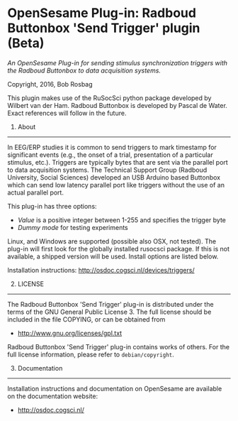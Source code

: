 OpenSesame Plug-in: Radboud Buttonbox 'Send Trigger' plugin (Beta)
==========

*An OpenSesame Plug-in for sending stimulus synchronization triggers with the Radboud Buttonbox to data acquisition systems.*  

Copyright, 2016, Bob Rosbag  

This plugin makes use of the RuSocSci python package developed by Wilbert van der Ham. Radboud Buttonbox is developed by Pascal de Water. Exact references will follow in the future. 

1. About
--------

In EEG/ERP studies it is common to send triggers to mark timestamp for significant events (e.g., the onset of a trial, presentation of a particular stimulus, etc.). Triggers are typically bytes that are sent via the parallel port to data acquisition systems.
The Technical Support Group (Radboud University, Social Sciences) developed an USB Arduino based Buttonbox which can send low latency parallel port like triggers without the use of an actual parallel port.  

This plug-in has three options:
- *Value* is a positive integer between 1-255 and specifies the trigger byte
- *Dummy mode* for testing experiments

Linux, and Windows are supported (possible also OSX, not tested). The plug-in will first look for the globally installed rusocsci package. If this is not available, a shipped version will be used. Install options are listed below.


Installation instructions: <http://osdoc.cogsci.nl/devices/triggers/>


2. LICENSE
----------

The Radboud Buttonbox 'Send Trigger' plug-in is distributed under the terms of the GNU General Public License 3.
The full license should be included in the file COPYING, or can be obtained from

- <http://www.gnu.org/licenses/gpl.txt>

Radboud Buttonbox 'Send Trigger' plug-in contains works of others. For the full license information, please
refer to `debian/copyright`.


3. Documentation
----------------

Installation instructions and documentation on OpenSesame are available on the documentation website:

- <http://osdoc.cogsci.nl/>
